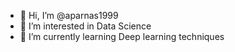 - 👋 Hi, I’m @aparnas1999
- 👀 I’m interested in Data Science
- 🌱 I’m currently learning Deep learning techniques


<!---
aparnas1999/aparnas1999 is a ✨ special ✨ repository because its `README.md` (this file) appears on your GitHub profile.
You can click the Preview link to take a look at your changes.
--->
